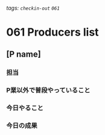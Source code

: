 ###### tags: `checkin-out` `061`

# 061 Producers list

## [P name]

### 担当

### P業以外で普段やっていること

### 今日やること

### 今日の成果
